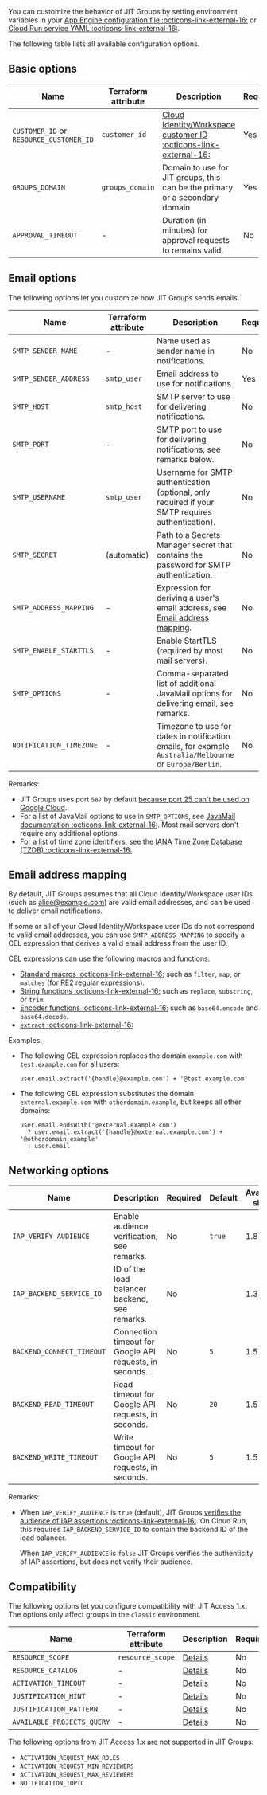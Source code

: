 You can customize the behavior of JIT Groups by setting environment variables
in your [App Engine configuration file :octicons-link-external-16:](https://cloud.google.com/appengine/docs/standard/java-gen2/config/appref)
or [Cloud Run service YAML :octicons-link-external-16:](https://cloud.google.com/run/docs/reference/yaml/v1).

The following table lists all available configuration options.

## Basic options

| Name                                     | Terraform attribute | Description                                                                                                      | Required | Default          | Available since |
|------------------------------------------|---------------------|------------------------------------------------------------------------------------------------------------------|----------|------------------|-----------------|
| `CUSTOMER_ID` or `RESOURCE_CUSTOMER_ID` | `customer_id`       | [Cloud Identity/Workspace customer ID :octicons-link-external-16:](https://support.google.com/a/answer/10070793) | Yes      |                  | 1.6             |
| `GROUPS_DOMAIN`                          | `groups_domain`     | Domain to use for JIT groups, this can be the primary or a secondary domain                                      | Yes      |                  | 2.0             |
| `APPROVAL_TIMEOUT`                       | -                   | Duration (in minutes) for approval requests to remains valid.                                                    | No       | 60               | 2.0             |

## Email options

The following options let you customize how JIT Groups sends emails.

| Name                    | Terraform attribute | Description                                                                                                        | Required | Default          | Available since |
|-------------------------|---------------------|--------------------------------------------------------------------------------------------------------------------|----------|------------------|-----------------|
| `SMTP_SENDER_NAME`      | -                   | Name used as sender name in notifications.                                                                         | No       | `JIT Groups`     | 1.2             |
| `SMTP_SENDER_ADDRESS`   | `smtp_user`         | Email address to use for notifications.                                                                            | Yes      |                  | 1.2             |
| `SMTP_HOST`             | `smtp_host`         | SMTP server to use for delivering notifications.                                                                   | No       | `smtp.gmail.com` | 1.2             |
| `SMTP_PORT`             | -                   | SMTP port to use for delivering notifications, see remarks below.                                                  | No       | `587`            | 1.2             |
| `SMTP_USERNAME`         | `smtp_user`         | Username for SMTP authentication (optional, only required if your SMTP requires authentication).                   | No       |                  | 1.2             |
| `SMTP_SECRET`           | (automatic)         | Path to a Secrets Manager secret that contains the password for SMTP authentication.                               | No       |                  | 1.4             |
| `SMTP_ADDRESS_MAPPING`  | -                   | Expression for deriving a user's email address, see [Email address mapping](#email-address-mapping).               | No       | 2.0              | 1.7             |
| `SMTP_ENABLE_STARTTLS`  | -                   | Enable StartTLS (required by most mail servers).                                                                   | No       | `true`           | 1.2             |
| `SMTP_OPTIONS`          | -                   | Comma-separated list of additional JavaMail options for delivering email, see remarks.                             | No       |                  | 1.2             |
| `NOTIFICATION_TIMEZONE` | -                   | Timezone to use for dates in notification emails, for example `Australia/Melbourne` or `Europe/Berlin`.            | No       |                  | 1.2             |

Remarks:

+  JIT Groups uses port `587` by default [because port 25 can't be used on Google Cloud](https://cloud.google.com/compute/docs/tutorials/sending-mail#using_standard_email_ports).
+  For a list of JavaMail options to use in  `SMTP_OPTIONS`, see [JavaMail documentation :octicons-link-external-16:](https://javaee.github.io/javamail/docs/api/com/sun/mail/smtp/package-summary.html).
   Most mail servers don't require any additional options.
+  For a list of time zone identifiers, see the [IANA Time Zone Database (TZDB) :octicons-link-external-16:](https://en.wikipedia.org/wiki/List_of_tz_database_time_zones)

## Email address mapping

By default, JIT Groups assumes that all Cloud Identity/Workspace user IDs (such as alice@example.com) are valid
email addresses, and can be used to deliver email notifications.

If some or all of your Cloud Identity/Workspace user IDs do not correspond to valid email addresses, 
you can use `SMTP_ADDRESS_MAPPING` to specify a CEL expression that derives a valid email address from the user ID.

CEL expressions can use the following macros and functions:

+   [Standard macros :octicons-link-external-16:](https://github.com/google/cel-java/blob/main/extensions/src/main/java/dev/cel/extensions/README.md#strings)
    such as `filter`, `map`, or `matches` (for [RE2](https://github.com/google/re2/wiki/Syntax) regular expressions).
+   [String functions :octicons-link-external-16:](https://github.com/google/cel-java/blob/main/extensions/src/main/java/dev/cel/extensions/README.md#strings)
    such as `replace`, `substring`, or `trim`.
+   [Encoder functions :octicons-link-external-16:](https://github.com/google/cel-java/blob/main/extensions/src/main/java/dev/cel/extensions/README.md#strings)
    such as `base64.encode` and `base64.decode`.
+   [`extract` :octicons-link-external-16:](https://cloud.google.com/iam/docs/conditions-attribute-reference#extract)

Examples:

+    The following CEL expression replaces the domain `example.com` with `test.example.com` for all users:
     
         user.email.extract('{handle}@example.com') + '@test.example.com'
   
+    The following CEL expression substitutes the domain `external.example.com` with `otherdomain.example`, 
     but keeps all other domains:

         user.email.endsWith('@external.example.com') 
           ? user.email.extract('{handle}@external.example.com') + '@otherdomain.example' 
           : user.email

## Networking options


| Name                      | Description                                             | Required  | Default | Available since |
|---------------------------|---------------------------------------------------------|-----------|---------|-----------------|
| `IAP_VERIFY_AUDIENCE`     | Enable audience verification, see remarks.              | No        | `true`  | 1.8.1           |
| `IAP_BACKEND_SERVICE_ID`  | ID of the load balancer backend, see remarks.           | No        |         | 1.3             |
| `BACKEND_CONNECT_TIMEOUT` | Connection timeout for Google API requests, in seconds. | No        | `5`     | 1.5             | 
| `BACKEND_READ_TIMEOUT`    | Read timeout for Google API requests, in seconds.       | No        | `20`    | 1.5             | 
| `BACKEND_WRITE_TIMEOUT`   | Write timeout for Google API requests, in seconds.      | No        | `5`     | 1.5             |

Remarks:

+    When `IAP_VERIFY_AUDIENCE` is `true` (default), JIT Groups 
     [verifies the audience of IAP assertions :octicons-link-external-16:](https://cloud.google.com/iap/docs/signed-headers-howto#verifying_the_jwt_payload).
     On Cloud Run, this requires `IAP_BACKEND_SERVICE_ID` to contain the backend ID of the load balancer.

     When `IAP_VERIFY_AUDIENCE` is `false` JIT Groups verifies the authenticity of IAP assertions, but does not verify their audience.


## Compatibility

The following options let you configure compatibility with JIT Access 1.x. The options only affect groups in the
`classic` environment.


| Name                       | Terraform attribute | Description                      | Required  | Default          | Available since  |
|----------------------------|---------------------|----------------------------------|-----------|------------------|------------------|
| `RESOURCE_SCOPE`           | `resource_scope`    | [Details](configuration-options) | No        | -                | 2.0              |
| `RESOURCE_CATALOG`         | -                   | [Details](configuration-options) | No        | `AssetInventory` | 2.0              |
| `ACTIVATION_TIMEOUT`       | -                   | [Details](configuration-options) | No        | -                | 2.0              |
| `JUSTIFICATION_HINT`       | -                   | [Details](configuration-options) | No        | -                | 2.0              |
| `JUSTIFICATION_PATTERN`    | -                   | [Details](configuration-options) | No        | -                | 2.0              |
| `AVAILABLE_PROJECTS_QUERY` | -                   | [Details](configuration-options) | No        | -                | 2.0              |

The following options from JIT Access 1.x are not supported in JIT Groups:

+ `ACTIVATION_REQUEST_MAX_ROLES`
+ `ACTIVATION_REQUEST_MIN_REVIEWERS`
+ `ACTIVATION_REQUEST_MAX_REVIEWERS`
+ `NOTIFICATION_TOPIC`
